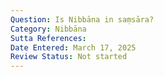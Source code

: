 ```yaml
---
Question: Is Nibbāna in saṃsāra?
Category: Nibbāna
Sutta References:
Date Entered: March 17, 2025
Review Status: Not started
---
```

